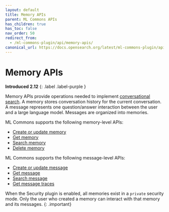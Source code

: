 ```yaml
---
layout: default
title: Memory APIs
parent: ML Commons APIs
has_children: true
has_toc: false
nav_order: 50
redirect_from:
  - /ml-commons-plugin/api/memory-apis/
canonical_url: https://docs.opensearch.org/latest/ml-commons-plugin/api/memory-apis/index/
---
```


# Memory APIs
**Introduced 2.12**
{: .label .label-purple }

Memory APIs provide operations needed to implement [conversational search]({{site.url}}{{site.baseurl}}/search-plugins/conversational-search/). A memory stores conversation history for the current conversation. A message represents one question/answer interaction between the user and a large language model. Messages are organized into memories.

ML Commons supports the following memory-level APIs:

- [Create or update memory]({{site.url}}{{site.baseurl}}/ml-commons-plugin/api/memory-apis/create-memory/)
- [Get memory]({{site.url}}{{site.baseurl}}/ml-commons-plugin/api/memory-apis/get-memory/)
- [Search memory]({{site.url}}{{site.baseurl}}/ml-commons-plugin/api/memory-apis/search-memory/)
- [Delete memory]({{site.url}}{{site.baseurl}}/ml-commons-plugin/api/memory-apis/delete-memory/)

ML Commons supports the following message-level APIs:

- [Create or update message]({{site.url}}{{site.baseurl}}/ml-commons-plugin/api/memory-apis/create-message/)
- [Get message]({{site.url}}{{site.baseurl}}/ml-commons-plugin/api/memory-apis/get-message/)
- [Search message]({{site.url}}{{site.baseurl}}/ml-commons-plugin/api/memory-apis/search-message/)
- [Get message traces]({{site.url}}{{site.baseurl}}/ml-commons-plugin/api/memory-apis/get-message-traces/)

When the Security plugin is enabled, all memories exist in a `private` security mode. Only the user who created a memory can interact with that memory and its messages.
{: .important}